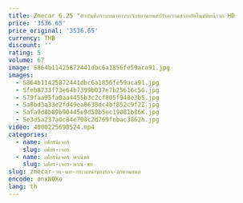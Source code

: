 ```yaml
---
title: Zmecar 6.25 "ตัวบันทึกระบบนำทางรถจักรยานยนต์ปรับความสว่างอัตโนมัติหน้าจอ HD
price: '3536.65'
price_original: '3536.65'
currency: THB
discount: ''
rating: 5
volume: 67
image: S864b11425872441dbc6a1856fe59aca91.jpg
images:
  - S864b11425872441dbc6a1856fe59aca91.jpg
  - Sfeb8733f73e64b7399b037e7b25616c5G.jpg
  - S79faa95fa0aa4455b3c2cf805f948e3bS.jpg
  - Sa8bd3a33e2fd49ea8638dc4bf852c9f2Z.jpg
  - Safa9d8b89b90445e9d58b5ec19081b86K.jpg
  - Se3d5a237a0c84e708c2d769febac3862h.jpg
video: 4000225698524.mp4
categories:
  - name: เฟอร์นิเจอร์
    slug: เฟอร-เจอร
  - name: เฟอร์นิเจอร์ พาณิชย์
    slug: เฟอร-เจอร-พาณ-ชย
slug: zmecar-วบ-นท-กระบบนำทางรถจ-กรยานยนต
encode: onxNQXo
lang: th
---
```

  